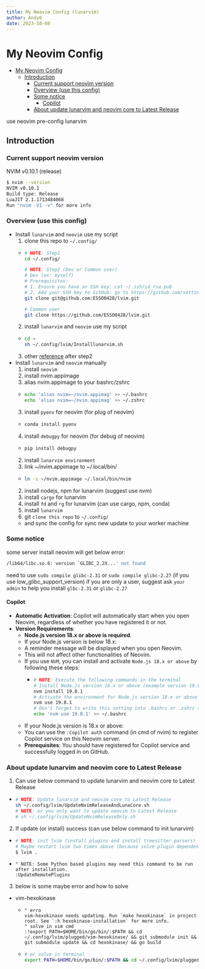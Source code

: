 ```yaml
---
title: My Neovim Config (lunarvim)
author: Andy6
date: 2023-10-08
---
```


# My Neovim Config

<!--toc:start-->
- [My Neovim Config](#my-neovim-config)
  - [Introduction](#introduction)
    - [Current support neovim version](#current-support-neovim-version)
    - [Overview (use this config)](#overview-use-this-config)
    - [Some notice](#some-notice)
      - [Copilot](#copilot)
    - [About update lunarvim and neovim core to Latest Release](#about-update-lunarvim-and-neovim-core-to-latest-release)
<!--toc:end-->

use neovim pre-config lunarvim

## Introduction

### Current support neovim version

NVIM v0.10.1 (release)

```bash
$ nvim --version
NVIM v0.10.1
Build type: Release
LuaJIT 2.1.1713484068
Run "nvim -V1 -v" for more info
```

### Overview (use this config)

- Install `lunarvim` and `neovim` use my script
  1. clone this repo to `~/.config/`
    - ```bash
      # NOTE: Step1
      cd ~/.config/

      # NOTE: Step2 (Dev or Common user)
      # Dev (ex: myself)
      # Prerequisites:
      # 1. Ensure you have an SSH key: cat ~/.ssh/id_rsa.pub
      # 2. Add your SSH key to GitHub: go to https://github.com/settings/keys and add the key
      git clone git@github.com:ESSO0428/lvim.git
      
      # Common user
      git clone https://github.com/ESSO0428/lvim.git
      ```
  2. install `lunarvim` and `neovim` use my script
    - ```bash
      cd ~
      sh ~/.config/lvim/Installlunarvim.sh
      ```
  3. other [reference](#about-update-lunarvim-and-neovim-core-to-latest-release) after step2
- Install `lunarvim` and `neovim` manually
  1. install `neovim`
    1. install nvim.appimage
    2. alias nvim.appimage to your bashrc/zshrc
    - ```bash
      echo 'alias nvim=~/nvim.appimag' >> ~/.bashrc
      echo 'alias nvim=~/nvim.appimag' >> ~/.zshrc
      ```
    3. install `pyenv` for neovim (for plug of neovim)
    - ```bash
      conda install pyenv
      ```
    4. install `debugpy` for neovim (for debug of neovim)
    - ```bash
      pip install debugpy
      ```
  2. install `lunarvim environment`
    1. link ~/nvim.appimage to ~/.local/bin/
    - ```bash
      ln -s ~/nvim.appimage ~/.local/bin/nvim
      ```
    2. install nodejs, npm for lunarvim (suggest use nvm)
    3. install `cargo` for lunarvim
    4. install `fd` and `rg` for lunarvim (can use cargo, npm, conda)
  4. install `lunarvim`
  5. git `clone this repo` to `~/.config/`
    - and sync the config for sync new update to your worker machine

### Some notice

some server install neovim will get below error:
```bash
/lib64/libc.so.6: version `GLIBC_2.2X...' not found
```

need to use `sudo compile glibc-2.31`  or `sudo compile glibc-2.27` (if you use low_glibc_support_version)
if you are only a user, suggest ask `your admin` to help you install `glbc-2.31` or `glibc-2.27`

#### Copilot

- **Automatic Activation**: Copilot will automatically start when you open Neovim, regardless of whether you have registered it or not.
- **Version Requirements**:
  - **Node.js version 18.x or above is required**.
  - If your Node.js version is below 18.x:
  - A reminder message will be displayed when you open Neovim.
  - This will not affect other functionalities of Neovim.
  - If you use `NVM`, you can install and activate `Node.js 18.x or above` by following these steps:
    - ```bash
      # NOTE: Execute the following commands in the terminal
      # Install Node.js version 18.x or above (example version 19.8.1)
      nvm install 19.8.1
      # Activate the environment for Node.js version 18.x or above
      nvm use 19.8.1
      # Don't forget to write this setting into .bashrc or .zshrc (for activating Node.js 18.x or above on next login)
      echo 'nvm use 19.8.1' >> ~/.bashrc
      ```
  - If your Node.js version is 18.x or above:
  - You can use the `:Copilot auth` command (in cmd of nvim) to register Copilot service on this Neovim server.
  - **Prerequisites**: You should have registered for Copilot service and successfully logged in on GitHub.


### About update lunarvim and neovim core to Latest Release

1. Can use below command to update lunarvim and neovim core to Latest Release
  - ```bash
    # NOTE: Update lunarvim and neovim core to Latest Release
    sh ~/.config/lvim/UpdateNvimReleaseAndLunaCore.sh
    # NOTE: or you only want to update neovim to Latest Release
    # sh ~/.config/lvim/UpdateNvimReleaseOnly.sh
    ```
2. If update (or install) success (can use below command to init lunarvim)
  - ```bash
    # NOTE: init lvim (install plugins and install treesitter parsers)
    # Maybe restart lvim two times above (because solve plugin dependency)
    $ lvim .
    ```
  - ```vim
    " NOTE: Some Python based plugins may need this command to be run after installation.
    :UpdateRemotePlugins
    ```
3. below is some maybe error and how to solve
  - vim-hexokinase
    - ```vim
      " erro
      vim-hexokinase needs updating. Run `make hexokinase` in project root. See `:h hexokinase-installation` for more info.
      " solve in vim cmd
      :!export PATH=$HOME/bin/go/bin/:$PATH && cd ~/.config/lvim/plugged/vim-hexokinase/ && git submodule init && git submodule update && cd hexokinase/ && go build
      ```
    - ```bash
      # or solve in terminal
      export PATH=$HOME/bin/go/bin/:$PATH && cd ~/.config/lvim/plugged/vim-hexokinase/ && git submodule init && git submodule update && cd hexokinase/ && go build && cd ~
      ```
